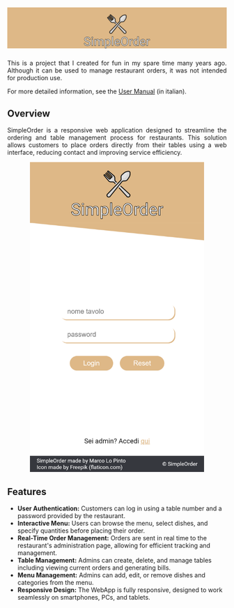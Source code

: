 # ![SimpleOrder](docs/logo.png)

<p align="justify">
This is a project that I created for fun in my spare time many years ago. Although it can be used to manage restaurant orders, it was not intended for production use.
</p>

For more detailed information, see the [User Manual](docs/doc.pdf) (in italian).

## Overview

<p align="justify">
SimpleOrder is a responsive web application designed to streamline the ordering and table management process for restaurants. This solution allows customers to place orders directly from their tables using a web interface, reducing contact and improving service efficiency.
</p>

<p align="center">
  <img src="./docs/login_phone.png" alt="Login page" style="width: 80%; max-width: 400px;">
</p>

## Features

- **User Authentication:** Customers can log in using a table number and a password provided by the restaurant.
- **Interactive Menu:** Users can browse the menu, select dishes, and specify quantities before placing their order.
- **Real-Time Order Management:** Orders are sent in real time to the restaurant's administration page, allowing for efficient tracking and management.
- **Table Management:** Admins can create, delete, and manage tables including viewing current orders and generating bills.
- **Menu Management:** Admins can add, edit, or remove dishes and categories from the menu.
- **Responsive Design:** The WebApp is fully responsive, designed to work seamlessly on smartphones, PCs, and tablets.